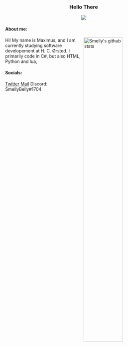 <!-- Gif -->
<h3 align="center">Hello There<!--, I'm Maximus Juul!--></h3>
<p align="center">
	<img align="center" src="https://github.com/SmellyB3lly/SmellyB3lly/blob/main/assets/helloThere.gif">
</p>

<!-- About me section -->
#### **About me:**

<!-- Images aligned to the right -->
 <a href="https://github.com/SmellyB3lly">
    <img width="50%" align="right" alt="Smelly's github stats" src="https://github-readme-stats.vercel.app/api?username=SmellyB3lly&show_icons=true&hide_border=true" />
  </a>

Hi! My name is Maximus, and I am currently studying software developement at H. C. Ørsted. I primarily code in C#, but also HTML, Python and lua,  

<!-- Socials -->
#### **Socials:**

[Twitter](https://twitter.com/SmellyBellyDK)
[Mail](mailto:Maximusjjuul@gmail.com)
Discord: SmellyBelly#1704
